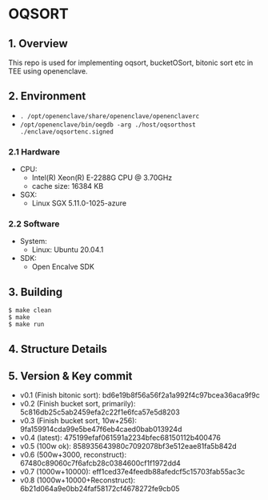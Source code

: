 # OQSORT

## 1. Overview

This repo is used for implementing oqsort, bucketOSort, bitonic sort etc in TEE using openenclave.

## 2. Environment

- `. /opt/openenclave/share/openenclave/openenclaverc`
- `/opt/openenclave/bin/oegdb -arg ./host/oqsorthost ./enclave/oqsortenc.signed `

### 2.1 Hardware

- CPU:
  - Intel(R) Xeon(R) E-2288G CPU @ 3.70GHz
  - cache size: 16384 KB
- SGX:
  - Linux SGX 5.11.0-1025-azure

### 2.2 Software

- System:
  - Linux: Ubuntu 20.04.1
- SDK:
  - Open Encalve SDK

## 3. Building

```
$ make clean
$ make
$ make run
```

## 4. Structure Details

## 5. Version & Key commit

- v0.1 (Finish bitonic sort): bd6e19b8f56a56f2a1a992f4c97bcea36aca9f9c
- v0.2 (Finish bucket sort, primarily): 5c816db25c5ab2459efa2c22f1e6fca57e5d8203
- v0.3 (Finish bucket sort, 10w+256): 9fa159914cda99e5be47f6eb4caed0bab013924d
- v0.4 (latest): 475199efaf061591a2234bfec68150112b400476
- v0.5 (100w ok): 858935643980c7092078bf3e512eae81fa5b842d
- v0.6 (500w+3000, reconstruct): 67480c89060c7f6afcb28c0384600cf1f1972dd4
- v0.7 (1000w+10000): eff1ced37e4feedb88afedcf5c15703fab55ac3c
- v0.8 (1000w+10000+Reconstruct): 6b21d064a9e0bb24faf58172cf4678272fe9cb05
